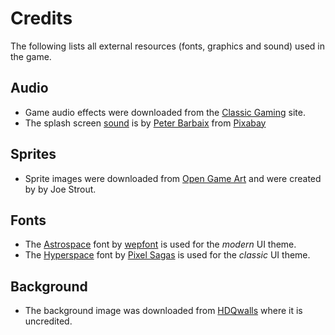 # Credits

The following lists all external resources (fonts, graphics and sound) used in the game.

## Audio

* Game audio effects were downloaded from the [Classic Gaming](https://classicgaming.cc/classics/asteroids/sounds) site.
* The splash screen [sound](https://pixabay.com/sound-effects/tension-booster-03-253279/) is by [Peter Barbaix](https://pixabay.com/users/thefealdoproject-4574887/?utm_source=link-attribution&utm_medium=referral&utm_campaign=music&utm_content=253279) from [Pixabay](https://pixabay.com/sound-effects//?utm_source=link-attribution&utm_medium=referral&utm_campaign=music&utm_content=253279)

## Sprites

* Sprite images were downloaded from [Open Game Art](https://opengameart.org/content/asteroids-vector-style-sprites) and were created by by Joe Strout.

## Fonts

* The [Astrospace](https://www.fontspace.com/a-astro-space-font-f46028) font by [wepfont](https://wepfont.com/) is used for the *modern* UI theme.
* The [Hyperspace](https://www.dafont.com/hyperspace.font) font by [Pixel Sagas](http://www.pixelsagas.com/) is used for the *classic* UI theme.

## Background

* The background image was downloaded from [HDQwalls](https://hdqwalls.com/wallpaper/1920x1080/outer-digital-space) where it is uncredited.
